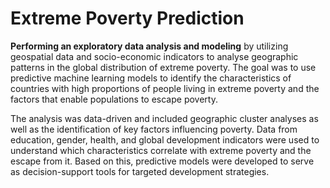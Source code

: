 # Extreme Poverty Prediction

**Performing an exploratory data analysis and modeling** by utilizing geospatial data and socio-economic indicators to analyse geographic patterns in the global distribution of extreme poverty. The goal was to use predictive machine learning models to identify the characteristics of countries with high proportions of people living in extreme poverty and the factors that enable populations to escape poverty.

The analysis was data-driven and included geographic cluster analyses as well as the identification of key factors influencing poverty. Data from education, gender, health, and global development indicators were used to understand which characteristics correlate with extreme poverty and the escape from it. Based on this, predictive models were developed to serve as decision-support tools for targeted development strategies.
